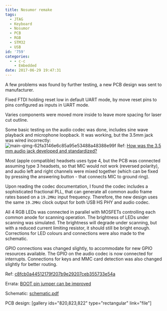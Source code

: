 ```yaml
---
title: Nosumor remake
tags:
  - JTAG
  - Keyboard
  - Nosumor
  - PCB
  - RGB
  - STM32
  - USB
id: '759'
categories:
  - - c-c
    - Embedded
date: 2017-06-29 19:47:31
---
```


A few problems was found by further testing, a new PCB design was sent to manufacturer.
<!-- more -->
Fixed FTDI holding reset low in default UART mode, by move reset pins to pins configured as inputs in UART mode.

Varies components were moved more inside to leave more spacing for laser cut outline.

Some basic testing on the audio codec was done, includes sine wave playback and microphone loopback. It was working, but the 3.5mm jack was wired incorrectly: ![main-qimg-62fa3146e6c85a95e53488a48388e99f](main-qimg-62fa3146e6c85a95e53488a48388e99f1.png) Ref: [How was the 3.5 mm audio jack developed and standardized?](https://www.quora.com/How-was-the-3-5-mm-audio-jack-developed-and-standardized)

Most (apple compatible) headsets uses type 4, but the PCB was connected assuming type 3 headsets, so that MIC would not work (reversed polarity), and audio left and right channels were mixed together (which can be fixed by pressing the answering button - that connects MIC to ground ring).

Upon reading the codec documentation, I found the codec includes a sophisticated fractional PLL, that can generate all common audio frame rates based on a `19.2MHz` input frequency. Therefore, the new design uses the same `19.2MHz` clock output for both USB HS PHY and audio codec.

All 4 RGB LEDs was connected in parallel with MOSFETs controlling each common anode for scanning operation. The brightness of LEDs under scanning was simulated. The brightness will degrade under scanning, but with a reduced current limiting resistor, it should still be bright enough. Corrections for LED colours and connections were also made to the schematic.

GPIO connections was changed slightly, to accommodate for new GPIO resources available. The GPIO on the audio codec is now connected for interrupts. Connections for keys and MMC card detection was also changed slightly for better routing.

Ref: [c8fcb0a44512179f207b9e29207ceb355733e54a](https://github.com/zhiyb/Nosumor/tree/c8fcb0a44512179f207b9e29207ceb355733e54a)

Errata: [BOOT pin jumper can be improved](https://zhiyb.wordpress.com/2017/08/03/nosumor-remake-6/)

Schematic: [schematic.pdf](https://zhiyb.wordpress.com/wp-content/uploads/2017/06/schematic1.pdf "schematic")

PCB design: \[gallery ids="820,823,822" type="rectangular" link="file"\]